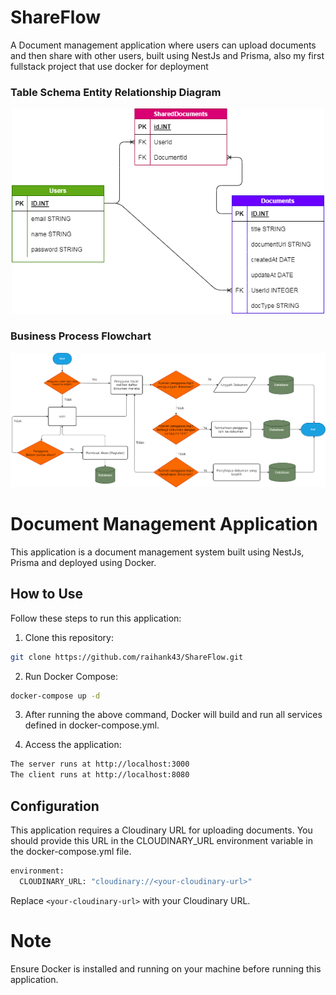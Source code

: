 # ShareFlow
A Document management application where users can upload documents and then share with other users, built using NestJs and Prisma, also my first fullstack project that use docker for deployment

### Table Schema Entity Relationship Diagram

<div align="center" >
    <img src="assets/tableSchema.png" alt="Image Description" width="500">
</div>

### Business Process Flowchart

![FlowChart](assets/businessprocess.png)

# Document Management Application

This application is a document management system built using NestJs, Prisma and deployed using Docker.

## How to Use

Follow these steps to run this application:

1. Clone this repository:

```bash
git clone https://github.com/raihank43/ShareFlow.git
```

2. Run Docker Compose:

```bash
docker-compose up -d
```

3. After running the above command, Docker will build and run all services defined in docker-compose.yml.

4. Access the application:

```bash
The server runs at http://localhost:3000
The client runs at http://localhost:8080
```

## Configuration

This application requires a Cloudinary URL for uploading documents. You should provide this URL in the CLOUDINARY_URL environment variable in the docker-compose.yml file.

```bash
environment:
  CLOUDINARY_URL: "cloudinary://<your-cloudinary-url>"
```

Replace `<your-cloudinary-url>` with your Cloudinary URL.

# Note

Ensure Docker is installed and running on your machine before running this application.